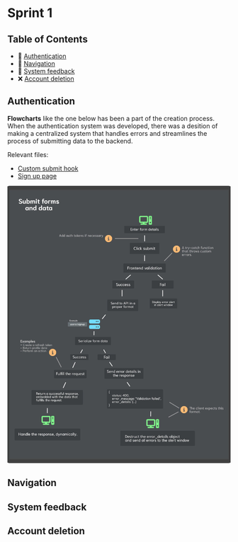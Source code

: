 
# Sprint 1

## Table of Contents

- 👮 [Authentication](#authentication)
- 🧭 [Navigation](#navigation)
- 👋 [System feedback](#system-feedback)
- ❌ [Account deletion](#account-deletion)

## Authentication

**Flowcharts** like the one below has been a part of the creation process. When the authentication system was developed, there was a desition of making a centralized system that handles errors and streamlines the process of submitting data to the backend. 

Relevant files:
- [Custom submit hook](../../../../src/hooks/forms/useAPI.jsx) 
- [Sign up page](../../../../src/pages/signup/Signup.jsx)


![Submit forms and data](../../../assets/development-process/diagrams/submit-forms-and-data.webp "A flowchart explaining the event flow of submitting data and forms.")


## Navigation

## System feedback

## Account deletion
